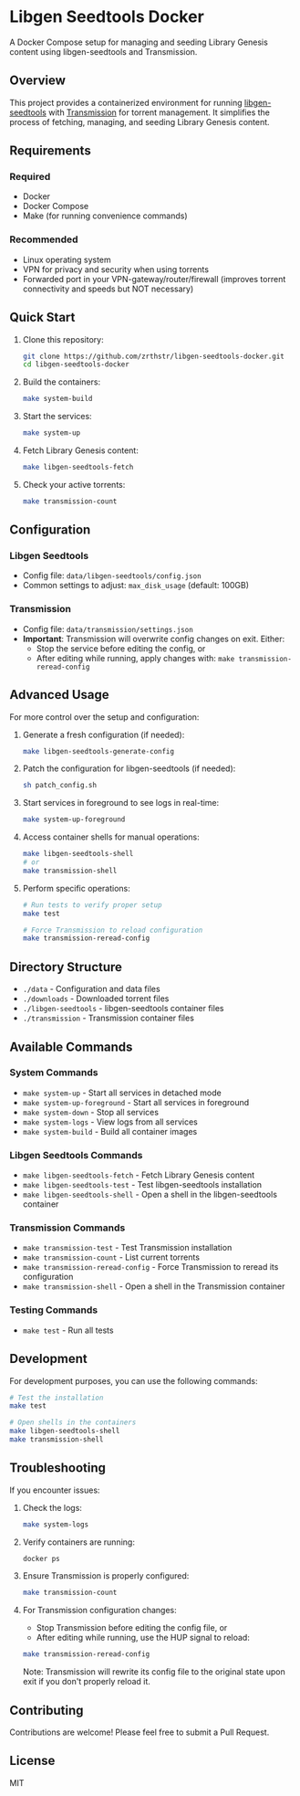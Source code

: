 # Libgen Seedtools Docker

A Docker Compose setup for managing and seeding Library Genesis content using libgen-seedtools and Transmission.

## Overview

This project provides a containerized environment for running [libgen-seedtools](https://github.com/zrthstr/libgen-seedtools) with [Transmission](https://transmissionbt.com/) for torrent management. It simplifies the process of fetching, managing, and seeding Library Genesis content.

## Requirements

### Required
- Docker
- Docker Compose
- Make (for running convenience commands)

### Recommended
- Linux operating system
- VPN for privacy and security when using torrents
- Forwarded port in your VPN-gateway/router/firewall (improves torrent connectivity and speeds but NOT necessary)

## Quick Start

1. Clone this repository:
   ```bash
   git clone https://github.com/zrthstr/libgen-seedtools-docker.git
   cd libgen-seedtools-docker
   ```

2. Build the containers:
   ```bash
   make system-build
   ```

3. Start the services:
   ```bash
   make system-up
   ```

4. Fetch Library Genesis content:
   ```bash
   make libgen-seedtools-fetch
   ```

5. Check your active torrents:
   ```bash
   make transmission-count
   ```

## Configuration

### Libgen Seedtools
- Config file: `data/libgen-seedtools/config.json`
- Common settings to adjust: `max_disk_usage` (default: 100GB)

### Transmission
- Config file: `data/transmission/settings.json`
- **Important**: Transmission will overwrite config changes on exit. Either:
  - Stop the service before editing the config, or
  - After editing while running, apply changes with: `make transmission-reread-config`

## Advanced Usage

For more control over the setup and configuration:

1. Generate a fresh configuration (if needed):
   ```bash
   make libgen-seedtools-generate-config
   ```

2. Patch the configuration for libgen-seedtools (if needed):
   ```bash
   sh patch_config.sh
   ```

3. Start services in foreground to see logs in real-time:
   ```bash
   make system-up-foreground
   ```

4. Access container shells for manual operations:
   ```bash
   make libgen-seedtools-shell
   # or
   make transmission-shell
   ```

5. Perform specific operations:
   ```bash
   # Run tests to verify proper setup
   make test
   
   # Force Transmission to reload configuration
   make transmission-reread-config
   ```

## Directory Structure

- `./data` - Configuration and data files
- `./downloads` - Downloaded torrent files
- `./libgen-seedtools` - libgen-seedtools container files
- `./transmission` - Transmission container files

## Available Commands

### System Commands

- `make system-up` - Start all services in detached mode
- `make system-up-foreground` - Start all services in foreground
- `make system-down` - Stop all services
- `make system-logs` - View logs from all services
- `make system-build` - Build all container images

### Libgen Seedtools Commands

- `make libgen-seedtools-fetch` - Fetch Library Genesis content
- `make libgen-seedtools-test` - Test libgen-seedtools installation
- `make libgen-seedtools-shell` - Open a shell in the libgen-seedtools container

### Transmission Commands

- `make transmission-test` - Test Transmission installation
- `make transmission-count` - List current torrents
- `make transmission-reread-config` - Force Transmission to reread its configuration
- `make transmission-shell` - Open a shell in the Transmission container

### Testing Commands

- `make test` - Run all tests



## Development

For development purposes, you can use the following commands:

```bash
# Test the installation
make test

# Open shells in the containers
make libgen-seedtools-shell
make transmission-shell
```

## Troubleshooting

If you encounter issues:

1. Check the logs:
   ```bash
   make system-logs
   ```

2. Verify containers are running:
   ```bash
   docker ps
   ```

3. Ensure Transmission is properly configured:
   ```bash
   make transmission-count
   ```

4. For Transmission configuration changes:
   - Stop Transmission before editing the config file, or 
   - After editing while running, use the HUP signal to reload:
   ```bash
   make transmission-reread-config
   ```
   Note: Transmission will rewrite its config file to the original state upon exit if you don't properly reload it.

## Contributing

Contributions are welcome! Please feel free to submit a Pull Request.

## License

MIT
